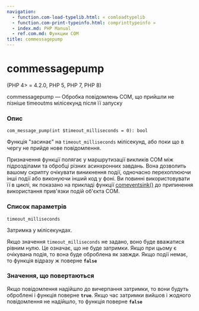 ```yaml
---
navigation:
  - function.com-load-typelib.html: « comloadtypelib
  - function.com-print-typeinfo.html: comprinttypeinfo »
  - index.md: PHP Manual
  - ref.com.md: Функции COM
title: commessagepump
---
```

# commessagepump

(PHP 4> = 4.2.0, PHP 5, PHP 7, PHP 8)

commessagepump — Обробка повідомлень COM, що прийшли не пізніше timeoutms мілісекунд після її запуску

### Опис

```methodsynopsis
com_message_pump(int $timeout_milliseconds = 0): bool
```

Функція "засинає" на `timeout_milliseconds` мілісекунд, або поки що в чергу не прийде нове повідомлення.

Призначення функції полягає у маршрутизації викликів COM між підрозділами та обробці різних асинхронних завдань. Вона дозволить вашому скрипту очікувати виникнення події, одночасно перехоплюючи інші події або виконуючи інший код у фоні. Ви повинні використовувати її в циклі, як показано на прикладі функції [comeventsink()](function.com-event-sink.html) до припинення використання прив'язки подій об'єкта COM.

### Список параметрів

`timeout_milliseconds`

Затримка у мілісекундах.

Якщо значення `timeout_milliseconds` не задано, воно буде вважатися рівним нулю. Це означає, що не буде затримки. Якщо при цьому є очікувана подія, то вона буде оброблена як завжди. Якщо події немає, то функція відразу ж поверне **`false`**

### Значення, що повертаються

Якщо повідомлення надійшло до вичерпання затримки, то вони будуть оброблені і функція поверне **`true`**. Якщо час затримки вийшов і жодного повідомлення не надійшло, то функція поверне **`false`**
